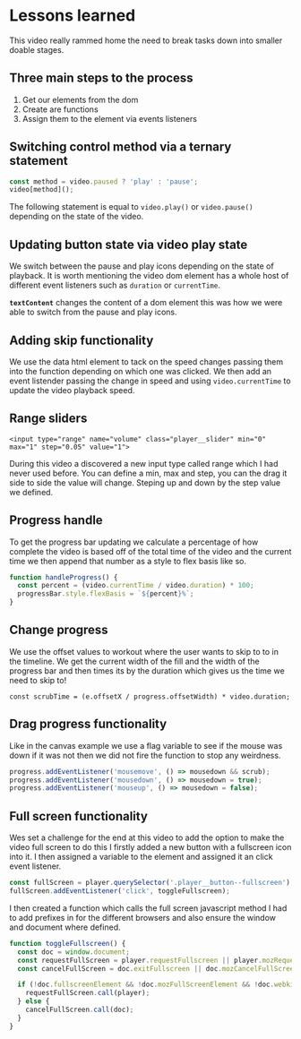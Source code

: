 # Lessons learned

This video really rammed home the need to break tasks down into smaller doable stages.

## Three main steps to the process

1. Get our elements from the dom
2. Create are functions
3. Assign them to the element via events listeners

## Switching control method via a ternary statement

  ```javascript
  const method = video.paused ? 'play' : 'pause';
  video[method]();
  ```

  The following statement is equal to `video.play()` or `video.pause()` depending on the state of the video.

## Updating button state via video play state

We switch between the pause and play icons depending on the state of playback. It is worth mentioning the video dom element has a whole host of different event listeners such as `duration` or `currentTime`.

**`textContent`** changes the content of a dom element this was how we were able to switch from the pause and play icons.

## Adding skip functionality

We use the data html element to tack on the speed changes passing them into the function depending on which one was clicked. We then add an event listender passing the change in speed and using `video.currentTime` to update the video playback speed.

## Range sliders

`<input type="range" name="volume" class="player__slider" min="0" max="1" step="0.05" value="1">`

During this video a discovered a new input type called range which I had never used before. You can define a min, max and step, you can the drag it side to side the value will change. Steping up and down by the step value we defined.

## Progress handle

To get the progress bar updating we calculate a percentage of how  complete the video is based off of the total time of the video and the current time we then append that number as a style to flex basis like so.

```javascript
function handleProgress() {
  const percent = (video.currentTime / video.duration) * 100;
  progressBar.style.flexBasis = `${percent}%`;
}
```

## Change progress

We use the offset values to workout where the user wants to skip to to in the timeline. We get  the current width of the fill and the width of the progress bar and then times its by the duration which gives us the time we need to skip to!

`const scrubTime = (e.offsetX / progress.offsetWidth) * video.duration;`

## Drag progress functionality

Like in the canvas example we use a flag variable to see if the mouse was down if it was not then we did not fire the function to stop any weirdness.

```javascript
progress.addEventListener('mousemove', () => mousedown && scrub);
progress.addEventListener('mousedown', () => mousedown = true);
progress.addEventListener('mouseup', () => mousedown = false);
```

## Full screen functionality

Wes set a challenge for the end at this video to add the option to make the video full screen to do this I firstly added a new button with a fullscreen icon into it. I then assigned a variable to the element and assigned it an click event listener.

```javascript
const fullScreen = player.querySelector('.player__button--fullscreen');
fullScreen.addEventListener('click', toggleFullscreen);
```

I then created a function which calls the full screen javascript method I had to add prefixes in for the different browsers and also ensure the window and document where defined.

```javascript
function toggleFullscreen() {
  const doc = window.document;
  const requestFullScreen = player.requestFullscreen || player.mozRequestFullScreen || player.webkitRequestFullScreen || player.msRequestFullscreen;
  const cancelFullScreen = doc.exitFullscreen || doc.mozCancelFullScreen || doc.webkitExitFullscreen || doc.msExitFullscreen;

  if (!doc.fullscreenElement && !doc.mozFullScreenElement && !doc.webkitFullscreenElement && !doc.msFullscreenElement) {
    requestFullScreen.call(player);
  } else {
    cancelFullScreen.call(doc);
  }
}
```
